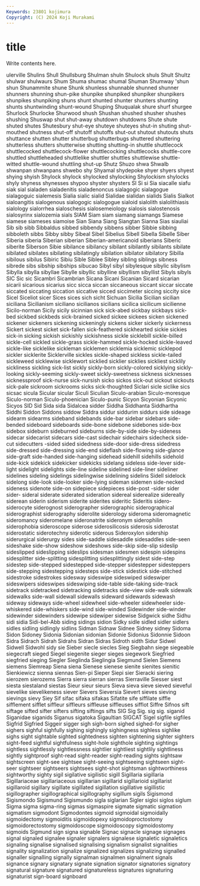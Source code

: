 ```yaml
---
Keywords: 23801 kojimura
Copyright: (C) 2024 Koji Murakami
---
```


# title

Write contents here.



ulerville Shulins Shull Shullsburg
Shulman shuln Shulock shuls Shult Shultz shulwar shulwaurs Shum Shuma
shumac shumal Shuman Shumway 'shun shun Shunammite shune Shunk shunless
shunnable shunned shunner shunners shunning shun-pike shunpike shunpiked shunpiker shunpikers
shunpikes shunpiking shuns shunt shunted shunter shunters shunting shunts shuntwinding
shunt-wound Shuping Shuqualak shure shurf shurgee Shurlock Shurlocke Shurwood shush
Shushan shushed shusher shushes shushing Shuswap shut shut-away shutdown shutdowns
Shute shute shuted shutes Shutesbury shut-eye shuteye shuteyes shut-in shuting
shut-mouthed shutness shut-off shutoff shutoffs shut-out shutout shutouts shuts shuttance
shutten shutter shutterbug shutterbugs shuttered shuttering shutterless shutters shutterwise shutting
shutting-in shuttle shuttlecock shuttlecocked shuttlecock-flower shuttlecocking shuttlecocks shuttle-core shuttled shuttleheaded
shuttlelike shuttler shuttles shuttlewise shuttle-witted shuttle-wound shuttling shut-up Shutz Shuzo
shwa Shwalb shwanpan shwanpans shwebo shy Shyamal shydepoke shyer shyers
shyest shying shyish Shylock shylock shylocked shylocking Shylockism shylocks shyly
shyness shynesses shypoo shyster shysters SI Si si Sia siacalle
siafu siak sial sialaden sialadenitis sialadenoncus sialagogic sialagogue sialagoguic sialemesis
Sialia sialic sialid Sialidae sialidan sialids Sialis Sialkot sialoangitis sialogenous
sialogogic sialogogue sialoid sialolith sialolithiasis sialology sialorrhea sialoschesis sialosemeiology sialosis
sialostenosis sialosyrinx sialozemia sials SIAM Siam siam siamang siamangs Siamese
siamese siameses siamoise Sian Siana Siang Siangtan Sianna Sias siauliai
Sib sib sibb Sibbaldus sibbed sibbendy sibbens sibber Sibbie sibbing
sibboleth sibbs Sibby sibby Sibeal Sibel Sibelius Sibell Sibella Sibelle
Siber Siberia siberia Siberian siberian Siberian-americanoid siberians Siberic siberite Siberson
Sibie sibilance sibilancy sibilant sibilantly sibilants sibilate sibilated sibilates sibilating
sibilatingly sibilation sibilator sibilatory Sibilla sibilous sibilus Sibiric Sibiu Sible
Siblee Sibley sibling siblings sibness sibrede sibs sibship sibships sibucao
Sibyl sibyl sibylesque sibylic sibylism Sibylla sibylla sibyllae Sibylle sibyllic
sibylline sibyllism sibyllist Sibyls sibyls SIC Sic sic Sicambri Sicambrian
Sicana Sicani Sicanian Sicard sicarian sicarii sicarious sicarius sicc sicca
siccan siccaneous siccant siccar siccate siccated siccating siccation siccative sicced
siccimeter siccing siccity sice Sicel Siceliot sicer Sices sices sich
sicht Sichuan Sicilia Sicilian sicilian siciliana Sicilianism siciliano sicilianos sicilians
sicilica sicilicum sicilienne Sicilo-norman Sicily sicily sicinnian sick sick-abed sickbay
sickbays sick-bed sickbed sickbeds sick-brained sicked sickee sickees sicken sickened
sickener sickeners sickening sickeningly sickens sicker sickerly sickerness Sickert sickest
sicket sick-fallen sick-feathered sickhearted sickie sickies sick-in sicking sickish sickishly
sickishness sickle sicklebill sickle-billed sickle-cell sickled sickle-grass sickle-hammed sickle-hocked sickle-leaved
sickle-like sicklelike sickleman sicklemen sicklemia sicklemic sicklepod sickler sicklerite Sicklerville
sickles sickle-shaped sickless sickle-tailed sickleweed sicklewise sicklewort sicklied sicklier sicklies
sickliest sicklily sickliness sickling sick-list sickly sickly-born sickly-colored sicklying sickly-looking
sickly-seeming sickly-sweet sickly-sweetness sickness sicknesses sicknessproof sick-nurse sick-nursish sicko sickos
sick-out sickout sickouts sick-pale sickroom sickrooms sicks sick-thoughted Siclari sicle
siclike sics sicsac sicula Sicular sicular Siculi Siculian Siculo-arabian Siculo-moresque
Siculo-norman Siculo-phoenician Siculo-punic Sicyon Sicyonian Sicyonic Sicyos SID Sid Sida
sida Sidalcea sidder Siddha Siddhanta Siddhartha Siddhi Siddon Siddons siddow
Siddra siddur siddurim siddurs side sideage sidearm sidearms sideband sidebands
side-bar sidebar sidebars side-bended sideboard sideboards side-bone sidebone sidebones side-box
sidebox sideburn sideburned sideburns side-by-side side-by-sideness sidecar sidecarist sidecars side-cast
sidechair sidechairs sidecheck side-cut sidecutters -sided sided sidedness side-door side-dress
sidedress side-dressed side-dressing side-end sideflash side-flowing side-glance side-graft side-handed side-hanging
sidehead sidehill sidehills sidehold side-kick sidekick sidekicker sidekicks sidelang sideless
side-lever side-light sidelight sidelights side-line sideline sidelined side-liner sideliner sidelines
sideling sidelings sidelingwise sidelining sidelins Sidell sidelock sidelong side-look side-looker
side-lying sideman sidemen side-necked sideness sidenote side-on sidepiece sidepieces side-post
-sider sider sider- sideral siderate siderated sideration sidereal siderealize sidereally
siderean siderin siderism siderite siderites sideritic Sideritis sidero- siderocyte siderognost
siderographer siderographic siderographical siderographist siderography siderolite siderology sideroma sideromagnetic sideromancy
sideromelane sideronatrite sideronym siderophilin siderophobia sideroscope siderose siderosilicosis siderosis siderostat
siderostatic siderotechny siderotic siderous Sideroxylon sidership siderurgical siderurgy sides side-saddle
sidesaddle sidesaddles side-seen sideshake side-show sideshow sideshows side-skip side-slip sideslip
sideslipped sideslipping sideslips sidesman sidesmen sidespin sidespins sidesplitter side-splitting sidesplitting
sidesplittingly sidest side-step sidestep side-stepped sidestepped side-stepper sidestepper sidesteppers side-stepping
sidestepping sidesteps side-stick sidestick side-stitched sidestroke sidestrokes sidesway sideswipe sideswiped
sideswiper sideswipers sideswipes sideswiping side-table side-taking side-track sidetrack sidetracked sidetracking
sidetracks side-view side-walk sidewalk sidewalks side-wall sidewall sidewalls sideward sidewards
sidewash sideway sideways side-wheel sidewheel side-wheeler sidewheeler side-whiskered side-whiskers side-wind
side-winded Sidewinder side-winder sidewinder sidewinders sidewipe sidewiper sidewise Sidgwick sidhe
Sidhu sidi sidia Sidi-bel-Abb siding sidings sidion Sidky sidle sidled
sidler sidlers sidles sidling sidlingly sidlins Sidman Sidnaw Sidnee Sidney
sidney Sidoma Sidon Sidoney Sidonia Sidonian sidonian Sidonie Sidonius Sidonnie
Sidoon Sidra Sidrach Sidrah Sidrahs Sidran Sidras Sidroth sidth Sidur
Sidwel Sidwell Sidwohl sidy sie Sieber siecle siecles Sieg Siegbahn
siege siegeable siegecraft sieged Siegel siegenite sieger sieges siegework Siegfried
siegfried sieging Siegler Sieglinda Sieglingia Siegmund Sielen Siemens siemens Siemreap
Siena siena Sienese sienese sienite sienites sienitic Sienkiewicz sienna siennas
Sien-pi Sieper Siepi sier Sieracki siering sierozem sierozems Sierra sierra
sierran sierras Sierraville Siesser siest siesta siestaland siestas Sieur sieur
sieurs Sieva sieva sieve sieved sieveful sievelike sievelikeness siever Sievers
Sieversia Sievert sieves sieving sievings sievy Siey Sif sifac sifaka
sifakas Sifatite sife siffilate siffle sifflement sifflet siffleur siffleurs siffleuse
siffleuses sifflot Siffre Sifnos sift siftage sifted sifter sifters sifting
siftings sifts SIG Sig Sig. sig sig. siganid Siganidae siganids
Siganus sigatoka Sigaultian SIGCAT Sigel sigfile sigfiles Sigfrid Sigfried Siggeir
sigger sigh sigh-born sighed sighed-for sigher sighers sighful sighfully sighing
sighingly sighingness sighless sighlike sighs sight sightable sighted sightedness sighten
sightening sighter sighters sight-feed sightful sightfulness sight-hole sighthole sighting sightings
sightless sightlessly sightlessness sightlier sightliest sightlily sightliness sightly sightproof sight-read
sight-reader sight-reading sights sightsaw sightscreen sight-see sightsee sight-seeing sightseeing sightseen
sight-seer sightseer sightseers sightsees sight-shot sightsman sightworthiness sightworthy sighty sigil
sigilative sigilistic sigill Sigillaria sigillaria Sigillariaceae sigillariaceous sigillarian sigillarid sigillarioid
sigillarist sigillaroid sigillary sigillate sigillated sigillation sigillative sigillistic sigillographer sigillographical
sigillography sigillum sigils Sigismond Sigismondo Sigismund Sigismundo sigla siglarian Sigler
sigloi siglos siglum Sigma sigma sigma-ring sigmas sigmaspire sigmate sigmatic
sigmation sigmatism sigmodont Sigmodontes sigmoid sigmoidal sigmoidally sigmoidectomy sigmoiditis sigmoidopexy
sigmoidoproctostomy sigmoidorectostomy sigmoidoscope sigmoidoscopy sigmoidostomy sigmoids Sigmund sign signa signable
Signac signacle signage signages signal signaled signalee signaler signalers signalese
signaletic signaletics signaling signalise signalised signalising signalism signalist signalities signality
signalization signalize signalized signalizes signalizing signalled signaller signalling signally signalman
signalmen signalment signals signance signary signatary signate signation signator signatories
signatory signatural signature signatured signatureless signatures signaturing signaturist sign-board signboard
